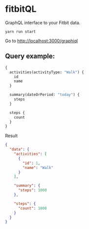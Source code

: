 # fitbitQL
GraphQL interface to your Fitbit data.

`yarn run start`

Go to [http://localhost:3000/graphiql](http://localhost:3000/graphiql)

## Query example:

```graphql
{
  activities(activityType: "Walk") {
    id
    name
  }

  summary(dateOrPeriod: "today") {
    steps
  }

  steps {
    count
  }
}
```

Result

```json
{
  "data": {
    "activities": [
      {
        "id": 1,
        "name": "Walk"
      }
    ],

    "summary": {
      "steps": 1000
    },

    "steps": {
      "count": 1000
    }
  }
}
```
